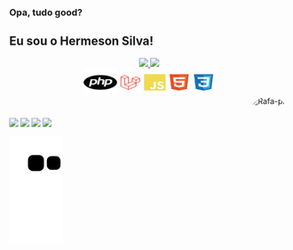 ### Opa, tudo good? 
## Eu sou o Hermeson Silva!

<!--
- 🔭 I’m currently working on ...
- 🌱 I’m currently learning ...
- 👯 I’m looking to collaborate on ...
- 🤔 I’m looking for help with ...
- 💬 Ask me about ...
- 📫 How to reach me: ...
- 😄 Pronouns: ...
- ⚡ Fun fact: ...
-->
<div align="center">
  <a href="https://linktr.ee/hermeson_dmc">
  <img height="160em" src="https://github-readme-stats.vercel.app/api?username=hermesonDMC&show_icons=true&theme=radical&include_all_commits=true&count_private=true&custom_title=Minhas+Estatísticas"/>
  <img height="160em" src="https://github-readme-stats.vercel.app/api/top-langs/?username=hermesonDMC&layout=compact&langs_count=7&theme=radical&custom_title=Linhaguagens+Mais+Usadas"/>
  </a>
  <div>
  <img align="center" alt="Hermeson-Js" height="50" width="60" src="https://raw.githubusercontent.com/devicons/devicon/master/icons/php/php-plain.svg">    
  <img align="center" alt="Hermeson-Js" height="30" width="40" src="https://raw.githubusercontent.com/vscode-icons/vscode-icons/master/icons/file_type_blade.svg">    
  <img align="center" alt="Hermeson-Js" height="30" width="40" src="https://raw.githubusercontent.com/devicons/devicon/master/icons/javascript/javascript-plain.svg">
  <img align="center" alt="Hermeson-HTML" height="30" width="40" src="https://raw.githubusercontent.com/devicons/devicon/master/icons/html5/html5-original.svg">
  <img align="center" alt="Hermeson-CSS" height="30" width="40" src="https://raw.githubusercontent.com/devicons/devicon/master/icons/css3/css3-original.svg">
</div>
</div>
<div style="display: inline_block">  
<img align="right" alt="Rafa-pic" height="150" style="border-radius:50px;" src="https://media.tenor.com/i_K3zWsgcG8AAAAi/hacker-pepe.gif">
</div> 
  
#
  
<div>
  <a href="https://instagram.com/hermeson_dmc" target="_blank"><img src="https://img.shields.io/badge/-Instagram-%23E4405F?style=for-the-badge&logo=instagram&logoColor=white" target="_blank"></a>
  <a href="https://www.linkedin.com/in/hermeson-silva-a07010140/" target="_blank"><img src="https://img.shields.io/badge/-LinkedIn-%230077B5?style=for-the-badge&logo=linkedin&logoColor=white" target="_blank"></a> 
  <a href="https://linktr.ee/hermeson_dmc" target="_blank"><img src="https://img.shields.io/badge/linktree-39E09B?style=for-the-badge&logo=linktree&logoColor=white" target="_blank"></a> 
  <a href = "mailto:hermesonsadasilva@gmail.com"><img src="https://img.shields.io/badge/-Gmail-%23333?style=for-the-badge&logo=gmail&logoColor=white" target="_blank"></a>
  
  ![Snake animation](https://github.com/hermesonDMC/hermesonDMC/blob/output/github-contribution-grid-snake.svg)
  
</div>
